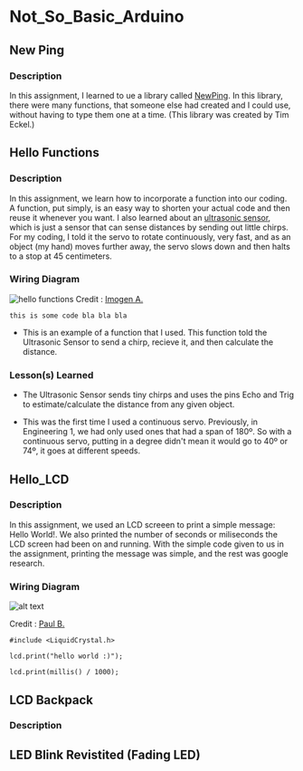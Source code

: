 # Not_So_Basic_Arduino

## New Ping
### Description
In this assignment, I learned to ue a library called [NewPing](https://playground.arduino.cc/Code/NewPing/). In this library, there were many functions, that someone else had created and I could use, without having to type them one at a time. (This library was created by Tim Eckel.) 

## Hello Functions
### Description
In this assignment, we learn how to incorporate a function into our coding. A function, put simply, is an easy way to shorten your actual code and then reuse it whenever you want. I also learned about an [ultrasonic sensor](https://howtomechatronics.com/tutorials/arduino/ultrasonic-sensor-hc-sr04/), which is just a sensor that can sense distances by sending out little chirps. For my coding, I told it the servo to rotate continuously, very fast, and as an object (my hand) moves further away, the servo slows down and then halts to a stop at 45 centimeters.

### Wiring Diagram
![hello functions](http://wiki.chssigma.com/images/thumb/5/50/Ultrasonic_Sensor_with_Servo.PNG/600px-Ultrasonic_Sensor_with_Servo.PNG)
Credit : [Imogen A.](http://wiki.chssigma.com/index.php?title=Imogen%27s_Engineering_2_Notebook#Hello_Functions) 

`this is some code bla bla bla`

- This is an example of a function that I used. This function told the Ultrasonic Sensor to send a chirp, recieve it, and then calculate the distance.


### Lesson(s) Learned
- The Ultrasonic Sensor sends tiny chirps and uses the pins Echo and Trig to estimate/calculate the distance from any given object. 

- This was the first time I used a continuous servo. Previously, in Engineering 1, we had only used ones that had a span of 180º. So with a continuous servo, putting in a degree didn't mean it would go to 40º or 74º, it goes at different speeds.

## Hello_LCD
### Description
In this assignment, we used an LCD screeen to print a simple message: Hello World!. We also printed the number of seconds or miliseconds the LCD screen had been on and running. With the simple code given to us in the assignment, printing the message was simple, and the rest was google research.

### Wiring Diagram
![alt text](http://wiki.chssigma.com/images/thumb/e/e0/Lcdcap1.PNG/800px-Lcdcap1.PNG)

Credit : [Paul B.](http://wiki.chssigma.com/index.php?title=Paul%27s_Engineering_2_Notebook#Hello_LCD)

`#include <LiquidCrystal.h> `

`lcd.print("hello world :)"); `

`lcd.print(millis() / 1000);`

## LCD Backpack
### Description


## LED Blink Revistited (Fading LED) 
